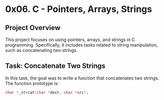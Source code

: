 # 0x06. C - Pointers, Arrays, Strings

## Project Overview

This project focuses on using pointers, arrays, and strings in C programming. Specifically, it includes tasks related to string manipulation, such as concatenating two strings.

## Task: Concatenate Two Strings

In this task, the goal was to write a function that concatenates two strings. The function prototype is:

```c
char *_strcat(char *dest, char *src);
